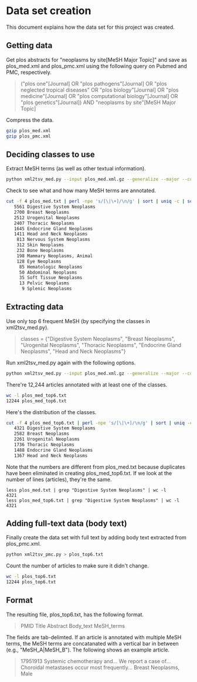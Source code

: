 # Data set creation

This document explains how the data set for this project was created.

## Getting data

Get plos abstracts for "neoplasms by site[MeSH Major Topic]" and save as
plos_med.xml and plos_pmc.xml using the following query on Pubmed and PMC, respectively.

> ("plos one"[Journal] OR "plos pathogens"[Journal] OR "plos neglected tropical diseases" OR "plos biology"[Journal] OR "plos medicine"[Journal] OR "plos computational biology"[Journal] OR "plos genetics"[Journal]) AND "neoplasms by site"[MeSH Major Topic]

Compress the data.

```bash
gzip plos_med.xml
gzip plos_pmc.xml
```

## Deciding classes to use 

Extract MeSH terms (as well as other textual information).

```bash
python xml2tsv_med.py --input plos_med.xml.gz --generalize --major --code > plos_med.txt
```

Check to see what and how many MeSH terms are annotated.

```bash
cut -f 4 plos_med.txt | perl -npe 's/[\|\+]/\n/g' | sort | uniq -c | sort -nr
   5561 Digestive System Neoplasms
   2700 Breast Neoplasms
   2512 Urogenital Neoplasms
   2407 Thoracic Neoplasms
   1645 Endocrine Gland Neoplasms
   1411 Head and Neck Neoplasms
    813 Nervous System Neoplasms
    312 Skin Neoplasms
    232 Bone Neoplasms
    198 Mammary Neoplasms, Animal
    128 Eye Neoplasms
     85 Hematologic Neoplasms
     50 Abdominal Neoplasms
     35 Soft Tissue Neoplasms
     13 Pelvic Neoplasms
      9 Splenic Neoplasms
```

## Extracting data

Use only top 6 frequent MeSH (by specifying the classes in xml2tsv_med.py).

> classes = {"Digestive System Neoplasms",
>            "Breast Neoplasms",
>            "Urogenital Neoplasms",
>            "Thoracic Neoplasms",
>            "Endocrine Gland Neoplasms",
>            "Head and Neck Neoplasms"}

Run xml2tsv_med.py again with the following options.

```bash
python xml2tsv_med.py --input plos_med.xml.gz --generalize --major --code --restrict > plos_med_top6.txt
```

There're 12,244 articles annotated with at least one of the classes.

```bash
wc -l plos_med_top6.txt 
12244 plos_med_top6.txt
```

Here's the distribution of the classes. 

```bash
cut -f 4 plos_med_top6.txt | perl -npe 's/[\|\+]/\n/g' | sort | uniq -c | sort -nr | less
   4321 Digestive System Neoplasms
   2582 Breast Neoplasms
   2261 Urogenital Neoplasms
   1736 Thoracic Neoplasms
   1488 Endocrine Gland Neoplasms
   1367 Head and Neck Neoplasms
```

Note that the numbers are different from plos_med.txt because duplicates have been eliminated in creating plos_med_top6.txt.  If we look at the number of lines (articles), they're the same.

```
less plos_med.txt | grep "Digestive System Neoplasms" | wc -l
4321
less plos_med_top6.txt | grep "Digestive System Neoplasms" | wc -l
4321
```

## Adding full-text data (body text)

Finally create the data set with full text by adding body text extracted from plos_pmc.xml.

```bash
python xml2tsv_pmc.py > plos_top6.txt
```

Count the number of articles to make sure it didn't change.

```bash
wc -l plos_top6.txt
12244 plos_top6.txt
```

## Format

The resulting file, plos_top6.txt, has the following format.

> PMID  Title  Abstract  Body_text  MeSH_terms

The fields are tab-delimted.  If an article is annotated with multiple MeSH terms, the MeSH terms are concatanated with a vertical bar in between (e.g., "MeSH_A|MeSH_B").  The following shows an example article.

> 17951913  Systemic chemotherapy and...  We report a case of...  Choroidal metastases occur most frequently...  Breast Neoplasms, Male
 
